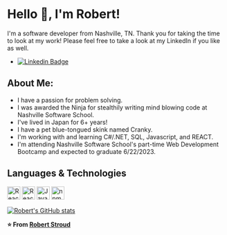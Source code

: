 
# Hello 👋, I'm Robert! 
I'm a software developer from Nashville, TN. 
Thank you for taking the time to look at my work! 
Please feel free to take a look at my LinkedIn if you like as well.
- [![Linkedin Badge](https://img.shields.io/badge/-Robert-blue?style=flat&logo=Linkedin&logoColor=white&link=https://www.linkedin.com/in/robert-stroud-dev//)](https://www.linkedin.com/in/robert-stroud-dev//)


## About Me:

- I have a passion for problem solving.
- I was awarded the Ninja for stealthily writing mind blowing code at Nashville Software School.
- I've lived in Japan for 6+ years!
- I have a pet blue-tongued skink named Cranky.
- I'm working with and learning C#/.NET, SQL, Javascript, and REACT.
- I'm attending Nashville Software School's part-time Web Development Bootcamp and expected to graduate 6/22/2023.



<!-- ## Stats -->

<!-- [![Robert's GitHub stats](https://github-readme-stats.vercel.app/api?username=r-stroud&show_icons=true)](https://github.com/anuraghazra/github-readme-stats) -->

## Languages & Technologies

<a href="https://reactjs.org/" title="React JS"><img src="https://github.com/get-icon/geticon/raw/master/icons/react.svg" alt="React JS" width="30px" height="30px"></a>
<a href="https://reactrouter.com/en/main" title="React Router"><img src="https://reactrouter.com/_brand/react-router-mark-color.svg" alt="React Router" width="30px" height="30px"></a>
<a href="https://developer.mozilla.org/en-US/docs/Web/JavaScript" title="JavaScript"><img src="https://github.com/get-icon/geticon/raw/master/icons/javascript.svg" alt="JavaScript" width="30px" height="30px"></a>
<a href="https://www.npmjs.com/" title="npm"><img src="https://github.com/get-icon/geticon/raw/master/icons/npm.svg" alt="npm" width="30px" height="30px"></a>



[![Robert's GitHub stats](https://github-readme-stats.vercel.app/api/top-langs/?username=r-stroud)](https://github.com/anuraghazra/github-readme-stats)

**⭐️ From [Robert Stroud](https://github.com/r-stroud)**
